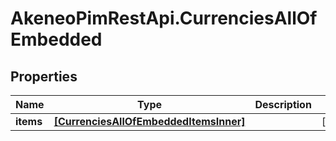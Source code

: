 # AkeneoPimRestApi.CurrenciesAllOfEmbedded

## Properties

Name | Type | Description | Notes
------------ | ------------- | ------------- | -------------
**items** | [**[CurrenciesAllOfEmbeddedItemsInner]**](CurrenciesAllOfEmbeddedItemsInner.md) |  | [optional] 


